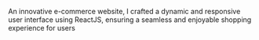 An innovative e-commerce website, 
I crafted a dynamic and responsive user interface using ReactJS, ensuring a seamless and enjoyable shopping experience for users
